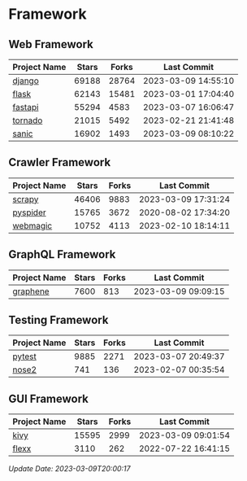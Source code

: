 # Framework

## Web Framework
| Project Name | Stars | Forks | Last Commit |
| ------------ | ----- | ----- | ----------- |
| [django](https://github.com/django/django) | 69188 | 28764 | 2023-03-09 14:55:10 |
| [flask](https://github.com/pallets/flask) | 62143 | 15481 | 2023-03-01 17:04:40 |
| [fastapi](https://github.com/tiangolo/fastapi) | 55294 | 4583 | 2023-03-07 16:06:47 |
| [tornado](https://github.com/tornadoweb/tornado) | 21015 | 5492 | 2023-02-21 21:41:48 |
| [sanic](https://github.com/sanic-org/sanic) | 16902 | 1493 | 2023-03-09 08:10:22 |

## Crawler Framework
| Project Name | Stars | Forks | Last Commit |
| ------------ | ----- | ----- | ----------- |
| [scrapy](https://github.com/scrapy/scrapy) | 46406 | 9883 | 2023-03-09 17:31:24 |
| [pyspider](https://github.com/binux/pyspider) | 15765 | 3672 | 2020-08-02 17:34:20 |
| [webmagic](https://github.com/code4craft/webmagic) | 10752 | 4113 | 2023-02-10 18:14:11 |

## GraphQL Framework
| Project Name | Stars | Forks | Last Commit |
| ------------ | ----- | ----- | ----------- |
| [graphene](https://github.com/graphql-python/graphene) | 7600 | 813 | 2023-03-09 09:09:15 |

## Testing Framework
| Project Name | Stars | Forks | Last Commit |
| ------------ | ----- | ----- | ----------- |
| [pytest](https://github.com/pytest-dev/pytest) | 9885 | 2271 | 2023-03-07 20:49:37 |
| [nose2](https://github.com/nose-devs/nose2) | 741 | 136 | 2023-02-07 00:35:54 |

## GUI Framework
| Project Name | Stars | Forks | Last Commit |
| ------------ | ----- | ----- | ----------- |
| [kivy](https://github.com/kivy/kivy) | 15595 | 2999 | 2023-03-09 09:01:54 |
| [flexx](https://github.com/flexxui/flexx) | 3110 | 262 | 2022-07-22 16:41:15 |

*Update Date: 2023-03-09T20:00:17*